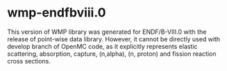 # wmp-endfbviii.0
This version of WMP library was generated for ENDF/B-VIII.0 with the release of point-wise data library. 
However, it cannot be directly used with develop branch of OpenMC code, as it explicitly represents elastic scattering, absorption, capture, (n,alpha), (n, proton) and fission reaction cross sections. 
